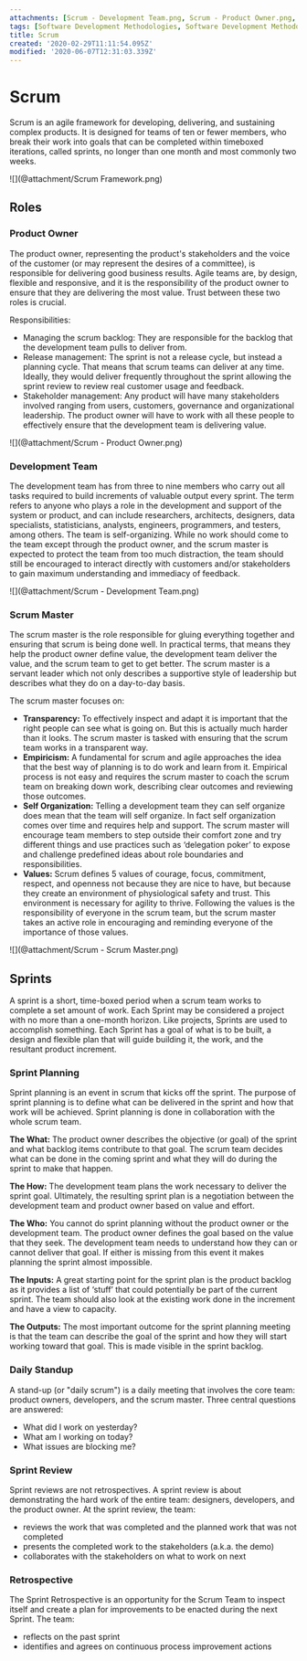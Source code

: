 ```yaml
---
attachments: [Scrum - Development Team.png, Scrum - Product Owner.png, Scrum - Scrum Master.png, Scrum Framework.PNG]
tags: [Software Development Methodologies, Software Development Methodologies - Agile]
title: Scrum
created: '2020-02-29T11:11:54.095Z'
modified: '2020-06-07T12:31:03.339Z'
---
```


# Scrum

Scrum is an agile framework for developing, delivering, and sustaining complex products. It is designed for teams of ten or fewer members, who break their work into goals that can be completed within timeboxed iterations, called sprints, no longer than one month and most commonly two weeks.

![](@attachment/Scrum Framework.png)

## Roles

### Product Owner

The product owner, representing the product's stakeholders and the voice of the customer (or may represent the desires of a committee), is responsible for delivering good business results. Agile teams are, by design, flexible and responsive, and it is the responsibility of the product owner to ensure that they are delivering the most value. Trust between these two roles is crucial.

Responsibilities:

- Managing the scrum backlog: They are responsible for the backlog that the development team pulls to deliver from. 
- Release management: The sprint is not a release cycle, but instead a planning cycle. That means that scrum teams can deliver at any time. Ideally, they would deliver frequently throughout the sprint allowing the sprint review to review real customer usage and feedback.
- Stakeholder management: Any product will have many stakeholders involved ranging from users, customers, governance and organizational leadership. The product owner will have to work with all these people to effectively ensure that the development team is delivering value.

![](@attachment/Scrum - Product Owner.png)

### Development Team

The development team has from three to nine members who carry out all tasks required to build increments of valuable output every sprint. The term refers to anyone who plays a role in the development and support of the system or product, and can include researchers, architects, designers, data specialists, statisticians, analysts, engineers, programmers, and testers, among others. The team is self-organizing. While no work should come to the team except through the product owner, and the scrum master is expected to protect the team from too much distraction, the team should still be encouraged to interact directly with customers and/or stakeholders to gain maximum understanding and immediacy of feedback.

![](@attachment/Scrum - Development Team.png)

### Scrum Master

The scrum master is the role responsible for gluing everything together and ensuring that scrum is being done well. In practical terms, that means they help the product owner define value, the development team deliver the value, and the scrum team to get to get better. The scrum master is a servant leader which not only describes a supportive style of leadership but describes what they do on a day-to-day basis.

The scrum master focuses on:

- **Transparency:** To effectively inspect and adapt it is important that the right people can see what is going on. But this is actually much harder than it looks. The scrum master is tasked with ensuring that the scrum team works in a transparent way.
- **Empiricism:** A fundamental for scrum and agile approaches the idea that the best way of planning is to do work and learn from it. Empirical process is not easy and requires the scrum master to coach the scrum team on breaking down work, describing clear outcomes and reviewing those outcomes.
- **Self Organization:** Telling a development team they can self organize does mean that the team will self organize. In fact self organization comes over time and requires help and support. The scrum master will encourage team members to step outside their comfort zone and try different things and use practices such as ‘delegation poker’ to expose and challenge predefined ideas about role boundaries and responsibilities.
- **Values:** Scrum defines 5 values of courage, focus, commitment, respect, and openness not because they are nice to have, but because they create an environment of physiological safety and trust. This environment is necessary for agility to thrive. Following the values is the responsibility of everyone in the scrum team, but the scrum master takes an active role in encouraging and reminding everyone of the importance of those values.

![](@attachment/Scrum - Scrum Master.png)

## Sprints

A sprint is a short, time-boxed period when a scrum team works to complete a set amount of work. Each Sprint may be considered a project with no more than a one-month horizon. Like projects, Sprints are used to accomplish something. Each Sprint has a goal of what is to be built, a design and flexible plan that will guide building it, the work, and the resultant product increment.

### Sprint Planning

Sprint planning is an event in scrum that kicks off the sprint. The purpose of sprint planning is to define what can be delivered in the sprint and how that work will be achieved. Sprint planning is done in collaboration with the whole scrum team.

**The What:** The product owner describes the objective (or goal) of the sprint and what backlog items contribute to that goal. The scrum team decides what can be done in the coming sprint and what they will do during the sprint to make that happen.

**The How:** The development team plans the work necessary to deliver the sprint goal. Ultimately, the resulting sprint plan is a negotiation between the development team and product owner based on value and effort.

**The Who:** You cannot do sprint planning without the product owner or the development team. The product owner defines the goal based on the value that they seek. The development team needs to understand how they can or cannot deliver that goal. If either is missing from this event it makes planning the sprint almost impossible.

**The Inputs:** A great starting point for the sprint plan is the product backlog as it provides a list of ‘stuff’ that could potentially be part of the current sprint. The team should also look at the existing work done in the increment and have a view to capacity.

**The Outputs:** The most important outcome for the sprint planning meeting is that the team can describe the goal of the sprint and how they will start working toward that goal. This is made visible in the sprint backlog.

### Daily Standup

A stand-up (or "daily scrum") is a daily meeting that involves the core team: product owners, developers, and the scrum master. Three central questions are answered:

- What did I work on yesterday?
- What am I working on today?
- What issues are blocking me?

### Sprint Review

Sprint reviews are not retrospectives. A sprint review is about demonstrating the hard work of the entire team: designers, developers, and the product owner. At the sprint review, the team:

- reviews the work that was completed and the planned work that was not completed
- presents the completed work to the stakeholders (a.k.a. the demo)
- collaborates with the stakeholders on what to work on next

### Retrospective

The Sprint Retrospective is an opportunity for the Scrum Team to inspect itself and create a plan for improvements to be enacted during the next Sprint. The team:

- reflects on the past sprint
- identifies and agrees on continuous process improvement actions







